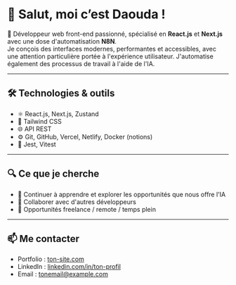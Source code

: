 # 👋 Salut, moi c’est Daouda !

🎯 Développeur web front-end passionné, spécialisé en **React.js** et **Next.js** avec une dose d'automatisation **N8N**.  
Je conçois des interfaces modernes, performantes et accessibles, avec une attention particulière portée à l'expérience utilisateur.
J'automatise également des processus de travail à l'aide de l'IA.

---

## 🛠️ Technologies & outils

- ⚛️ React.js, Next.js, Zustand
- 💅 Tailwind CSS
- 🌐 API REST
- ⚙️ Git, GitHub, Vercel, Netlify, Docker (notions)
- 🧪 Jest, Vitest

---

## 🔍 Ce que je cherche

- 🌱 Continuer à apprendre et explorer les opportunités que nous offre l'IA
- 🤝 Collaborer avec d'autres développeurs
- 💼 Opportunités freelance / remote / temps plein

---

## 📫 Me contacter

- Portfolio : [ton-site.com](https://daocam-dev.vercel.app)
- LinkedIn : [linkedin.com/in/ton-profil](https://linkedin.com/in/daouda-camara-bf)
- Email : [tonemail@example.com](mailto:camara.daouda@outlook.fr)
